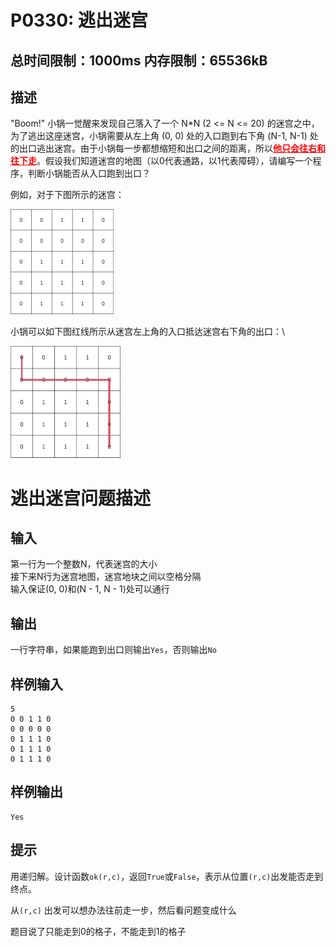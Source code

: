 # P0330: 逃出迷宫

## 总时间限制：1000ms  内存限制：65536kB

## 描述

"Boom!" 小锅一觉醒来发现自己落入了一个 N*N (2 <= N <= 20) 的迷宫之中，为了逃出这座迷宫，小锅需要从左上角 (0, 0) 处的入口跑到右下角 (N-1, N-1) 处的出口逃出迷宫。由于小锅每一步都想缩短和出口之间的距离，所以<span style="color:red; font-weight:bold; text-decoration:underline;">他只会往右和往下走</span>。假设我们知道迷宫的地图（以0代表通路，以1代表障碍），请编写一个程序，判断小锅能否从入口跑到出口？

例如，对于下图所示的迷宫：

![示例图片](https://raw.githubusercontent.com/fireeeeeeeeeeeeeeeeeeeeeeeeee/lmb/refs/heads/main/picture1.png "示例图片标题")


小锅可以如下图红线所示从迷宫左上角的入口抵达迷宫右下角的出口：\

![示例图片](https://raw.githubusercontent.com/fireeeeeeeeeeeeeeeeeeeeeeeeee/lmb/refs/heads/main/picture2.jpg "示例图片标题")

# 逃出迷宫问题描述

## 输入

第一行为一个整数N，代表迷宫的大小  
接下来N行为迷宫地图，迷宫地块之间以空格分隔  
输入保证(0, 0)和(N - 1, N - 1)处可以通行

## 输出

一行字符串，如果能跑到出口则输出`Yes`，否则输出`No`

## 样例输入


```
5
0 0 1 1 0
0 0 0 0 0
0 1 1 1 0
0 1 1 1 0
0 1 1 1 0
```

## 样例输出

```
Yes
```

## 提示

用递归解。设计函数`ok(r,c)`，返回`True`或`False`，表示从位置`(r,c)`出发能否走到终点。

从`(r,c)` 出发可以想办法往前走一步，然后看问题变成什么

题目说了只能走到0的格子，不能走到1的格子